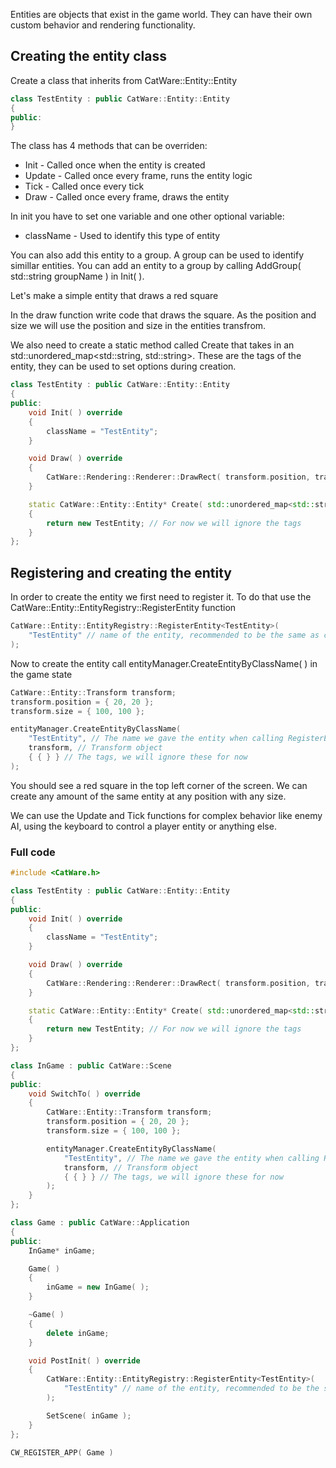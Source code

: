 Entities are objects that exist in the game world. They can have their own custom behavior and rendering functionality.

## Creating the entity class
Create a class that inherits from CatWare::Entity::Entity

```cpp
class TestEntity : public CatWare::Entity::Entity
{
public:
}
```

The class has 4 methods that can be overriden:
- Init - Called once when the entity is created
- Update - Called once every frame, runs the entity logic
- Tick - Called once every tick
- Draw - Called once every frame, draws the entity

In init you have to set one variable and one other optional variable:
- className - Used to identify this type of entity

You can also add this entity to a group. A group can be used to identify simillar entities. You can add an entity to a group by calling
AddGroup( std::string groupName ) in Init( ).

Let's make a simple entity that draws a red square

In the draw function write code that draws the square. As the position and size we will use the position and size in the entities transfrom.

We also need to create a static method called Create that takes in an std::unordered_map<std::string, std::string>. These are the tags of the entity, they can be used to set options during creation.

```cpp
class TestEntity : public CatWare::Entity::Entity
{
public:
	void Init( ) override
	{
		className = "TestEntity";
	}

	void Draw( ) override
	{
		CatWare::Rendering::Renderer::DrawRect( transform.position, transform.size, { 255, 0, 0, 255 } );
	}

	static CatWare::Entity::Entity* Create( std::unordered_map<std::string, std::string> tags )
	{
		return new TestEntity; // For now we will ignore the tags
	}
};
```

## Registering and creating the entity

In order to create the entity we first need to register it. To do that use the CatWare::Entity::EntityRegistry::RegisterEntity function

```cpp
CatWare::Entity::EntityRegistry::RegisterEntity<TestEntity>( 
	"TestEntity" // name of the entity, recommended to be the same as class name
);
```

Now to create the entity call entityManager.CreateEntityByClassName( ) in the game state

```cpp
CatWare::Entity::Transform transform;
transform.position = { 20, 20 };
transform.size = { 100, 100 };

entityManager.CreateEntityByClassName( 
	"TestEntity", // The name we gave the entity when calling RegisterEntity
	transform, // Transform object
	{ { } } // The tags, we will ignore these for now
);
```

You should see a red square in the top left corner of the screen. We can create any amount of the same entity at any position with any size.

We can use the Update and Tick functions for complex behavior like enemy AI, using the keyboard to control a player entity or anything else.

### Full code
``` cpp
#include <CatWare.h>

class TestEntity : public CatWare::Entity::Entity
{
public:
	void Init( ) override
	{
		className = "TestEntity";
	}

	void Draw( ) override
	{
		CatWare::Rendering::Renderer::DrawRect( transform.position, transform.size, { 255, 0, 0, 255 } );
	}

	static CatWare::Entity::Entity* Create( std::unordered_map<std::string, std::string> tags )
	{
		return new TestEntity; // For now we will ignore the tags
	}
};

class InGame : public CatWare::Scene
{
public:
	void SwitchTo( ) override
	{
		CatWare::Entity::Transform transform;
		transform.position = { 20, 20 };
		transform.size = { 100, 100 };

		entityManager.CreateEntityByClassName(
			"TestEntity", // The name we gave the entity when calling RegisterEntity
			transform, // Transform object
			{ { } } // The tags, we will ignore these for now
		);
	}
};

class Game : public CatWare::Application
{
public:
	InGame* inGame;

	Game( )
	{
		inGame = new InGame( );
	}

	~Game( )
	{
		delete inGame;
	}

	void PostInit( ) override
	{
		CatWare::Entity::EntityRegistry::RegisterEntity<TestEntity>( 
			"TestEntity" // name of the entity, recommended to be the same as class name
		);

		SetScene( inGame );
	}
};

CW_REGISTER_APP( Game )
```